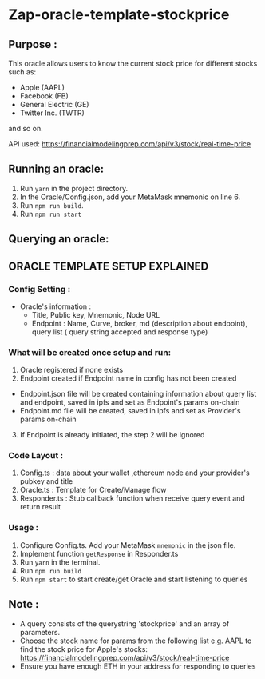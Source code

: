 # Zap-oracle-template-stockprice


## Purpose :
This oracle allows users to know the current stock price for different stocks such as:
+ Apple (AAPL)
+ Facebook (FB)
+ General Electric (GE)
+ Twitter Inc. (TWTR)

and so on.

API used: https://financialmodelingprep.com/api/v3/stock/real-time-price


## Running an oracle:
1. Run `yarn` in the project directory.
2. In the Oracle/Config.json, add your MetaMask mnemonic on line 6.
2. Run `npm run build`.
3. Run `npm run start`

## Querying an oracle:

## ORACLE TEMPLATE SETUP EXPLAINED

### Config Setting :
  - Oracle's information :
    + Title, Public key, Mnemonic, Node URL
    + Endpoint : Name, Curve, broker, md (description about endpoint), query list ( query string accepted and response type)
### What will be created  once setup and run:
1. Oracle registered if none exists
2. Endpoint created if Endpoint name in config has not been created
  + Endpoint.json file will be created containing information about query list and endpoint, saved in ipfs and set as Endpoint's params on-chain
  + Endpoint.md file will be created, saved in ipfs and set as Provider's params on-chain
3. If Endpoint is already initiated, the step 2 will be ignored


### Code Layout :

1. Config.ts : data about your wallet ,ethereum node and your provider's pubkey and title
3. Oracle.ts : Template for Create/Manage  flow
4. Responder.ts :  Stub callback function when receive query event and return result

### Usage :

1. Configure Config.ts. Add your MetaMask `mnemonic` in the json file.
2. Implement function `getResponse` in Responder.ts
4. Run `yarn` in the terminal.
5. Run `npm run build`
3. Run `npm start` to start create/get Oracle and start listening to queries   

## Note :
- A query consists of the querystring 'stockprice' and an array of parameters.
- Choose the stock name for params from the following list e.g. AAPL to find the stock price for Apple's stocks:
https://financialmodelingprep.com/api/v3/stock/real-time-price
- Ensure you have enough ETH in your address for responding to queries
